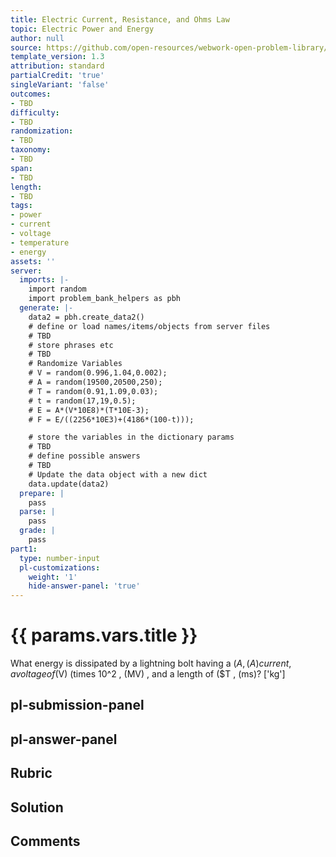 ```yaml
---
title: Electric Current, Resistance, and Ohms Law
topic: Electric Power and Energy
author: null
source: https://github.com/open-resources/webwork-open-problem-library/tree/master/Contrib/BrockPhysics/College_Physics_Urone/20.Electric_Current/20-04.Electric_Power_and_Energy/NU_U17_20_04_021.pg
template_version: 1.3
attribution: standard
partialCredit: 'true'
singleVariant: 'false'
outcomes:
- TBD
difficulty:
- TBD
randomization:
- TBD
taxonomy:
- TBD
span:
- TBD
length:
- TBD
tags:
- power
- current
- voltage
- temperature
- energy
assets: ''
server:
  imports: |-
    import random
    import problem_bank_helpers as pbh
  generate: |-
    data2 = pbh.create_data2()
    # define or load names/items/objects from server files
    # TBD
    # store phrases etc
    # TBD
    # Randomize Variables
    # V = random(0.996,1.04,0.002);
    # A = random(19500,20500,250);
    # T = random(0.91,1.09,0.03);
    # t = random(17,19,0.5);
    # E = A*(V*10E8)*(T*10E-3);
    # F = E/((2256*10E3)+(4186*(100-t)));

    # store the variables in the dictionary params
    # TBD
    # define possible answers
    # TBD
    # Update the data object with a new dict
    data.update(data2)
  prepare: |
    pass
  parse: |
    pass
  grade: |
    pass
part1:
  type: number-input
  pl-customizations:
    weight: '1'
    hide-answer-panel: 'true'
---
```


# {{ params.vars.title }} 


What energy is dissipated by a lightning bolt having a ($A , (A) current, a voltage of ($V) (times 10^2 , (MV) , and a length of ($T , (ms)?
['kg']

## pl-submission-panel 


## pl-answer-panel 


## Rubric 


## Solution 


## Comments 


